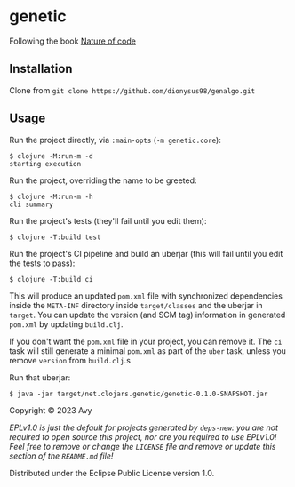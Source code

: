 # genetic

Following the book [Nature of code](https://natureofcode.com/book/chapter-9-the-evolution-of-code/)

## Installation

Clone from `git clone https://github.com/dionysus98/genalgo.git`

## Usage

Run the project directly, via `:main-opts` (`-m genetic.core`):

    $ clojure -M:run-m -d
    starting execution

Run the project, overriding the name to be greeted:

    $ clojure -M:run-m -h
    cli summary

Run the project's tests (they'll fail until you edit them):

    $ clojure -T:build test

Run the project's CI pipeline and build an uberjar (this will fail until you edit the tests to pass):

    $ clojure -T:build ci

This will produce an updated `pom.xml` file with synchronized dependencies inside the `META-INF`
directory inside `target/classes` and the uberjar in `target`. You can update the version (and SCM tag)
information in generated `pom.xml` by updating `build.clj`.

If you don't want the `pom.xml` file in your project, you can remove it. The `ci` task will
still generate a minimal `pom.xml` as part of the `uber` task, unless you remove `version`
from `build.clj`.s

Run that uberjar:

    $ java -jar target/net.clojars.genetic/genetic-0.1.0-SNAPSHOT.jar

Copyright © 2023 Avy

_EPLv1.0 is just the default for projects generated by `deps-new`: you are not_
_required to open source this project, nor are you required to use EPLv1.0!_
_Feel free to remove or change the `LICENSE` file and remove or update this_
_section of the `README.md` file!_

Distributed under the Eclipse Public License version 1.0.
